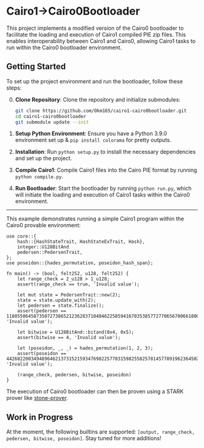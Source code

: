 # Cairo1->Cairo0Bootloader

This project implements a modified version of the Cairo0 bootloader to facilitate the loading and execution of Cairo1 compiled PIE zip files. This enables interoperability between Cairo1 and Cairo0, allowing Cairo1 tasks to run within the Cairo0 bootloader environment.

## Getting Started

To set up the project environment and run the bootloader, follow these steps:

0. **Clone Repository**: Clone the repository and initialize submodules:
   ```bash
   git clone https://github.com/Okm165/cairo1-cairo0bootloader.git
   cd cairo1-cairo0bootloader
   git submodule update --init
   ```

1. **Setup Python Environment**: Ensure you have a Python 3.9.0 environment set up & `pip install colorama` for pretty outputs.

2. **Installation**: Run `python setup.py` to install the necessary dependencies and set up the project.

3. **Compile Cairo1**: Compile Cairo1 files into the Cairo PIE format by running `python compile.py`.

4. **Run Bootloader**: Start the bootloader by running `python run.py`, which will initiate the loading and execution of Cairo1 tasks within the Cairo0 environment.

---

This example demonstrates running a simple Cairo1 program within the Cairo0 provable environment:

```cairo
use core::{
    hash::{HashStateTrait, HashStateExTrait, Hash},
    integer::U128BitAnd
    pedersen::PedersenTrait,
};
use poseidon::{hades_permutation, poseidon_hash_span};

fn main() -> (bool, felt252, u128, felt252) {
    let range_check = 2_u128 > 1_u128;
    assert(range_check == true, 'Invalid value');

    let mut state = PedersenTrait::new(2);
    state = state.update_with(2);
    let pedersen = state.finalize();
    assert(pedersen == 1180550645873507273865212362837104046225859416703538577277065670066180087996, 'Invalid value');

    let bitwise = U128BitAnd::bitand(0x4, 0x5);
    assert(bitwise == 4, 'Invalid value');

    let (poseidon, _, _) = hades_permutation(1, 2, 3);
    assert(poseidon == 442682200349489646213731521593476982257703159825582578145778919623645026501, 'Invalid value');

    (range_check, pedersen, bitwise, poseidon)
}
```

The execution of Cairo0 bootloader can then be proven using a STARK prover like [stone-prover](https://github.com/starkware-libs/stone-prover).

## Work in Progress

At the moment, the following builtins are supported: `[output, range_check, pedersen, bitwise, poseidon]`. Stay tuned for more additions!